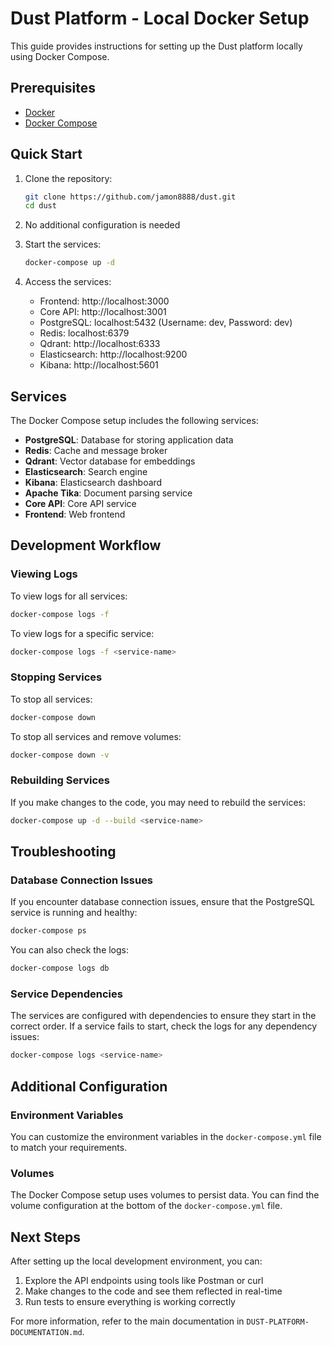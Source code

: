 # Dust Platform - Local Docker Setup

This guide provides instructions for setting up the Dust platform locally using Docker Compose.

## Prerequisites

- [Docker](https://docs.docker.com/get-docker/)
- [Docker Compose](https://docs.docker.com/compose/install/)

## Quick Start

1. Clone the repository:

   ```bash
   git clone https://github.com/jamon8888/dust.git
   cd dust
   ```

2. No additional configuration is needed

3. Start the services:

   ```bash
   docker-compose up -d
   ```

4. Access the services:
   - Frontend: http://localhost:3000
   - Core API: http://localhost:3001
   - PostgreSQL: localhost:5432 (Username: dev, Password: dev)
   - Redis: localhost:6379
   - Qdrant: http://localhost:6333
   - Elasticsearch: http://localhost:9200
   - Kibana: http://localhost:5601

## Services

The Docker Compose setup includes the following services:

- **PostgreSQL**: Database for storing application data
- **Redis**: Cache and message broker
- **Qdrant**: Vector database for embeddings
- **Elasticsearch**: Search engine
- **Kibana**: Elasticsearch dashboard
- **Apache Tika**: Document parsing service
- **Core API**: Core API service
- **Frontend**: Web frontend

## Development Workflow

### Viewing Logs

To view logs for all services:

```bash
docker-compose logs -f
```

To view logs for a specific service:

```bash
docker-compose logs -f <service-name>
```

### Stopping Services

To stop all services:

```bash
docker-compose down
```

To stop all services and remove volumes:

```bash
docker-compose down -v
```

### Rebuilding Services

If you make changes to the code, you may need to rebuild the services:

```bash
docker-compose up -d --build <service-name>
```

## Troubleshooting

### Database Connection Issues

If you encounter database connection issues, ensure that the PostgreSQL service is running and healthy:

```bash
docker-compose ps
```

You can also check the logs:

```bash
docker-compose logs db
```

### Service Dependencies

The services are configured with dependencies to ensure they start in the correct order. If a service fails to start, check the logs for any dependency issues:

```bash
docker-compose logs <service-name>
```

## Additional Configuration

### Environment Variables

You can customize the environment variables in the `docker-compose.yml` file to match your requirements.

### Volumes

The Docker Compose setup uses volumes to persist data. You can find the volume configuration at the bottom of the `docker-compose.yml` file.

## Next Steps

After setting up the local development environment, you can:

1. Explore the API endpoints using tools like Postman or curl
2. Make changes to the code and see them reflected in real-time
3. Run tests to ensure everything is working correctly

For more information, refer to the main documentation in `DUST-PLATFORM-DOCUMENTATION.md`.
